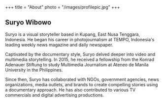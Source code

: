 +++
title = "About"
photo = "/images/profilepic.jpg"
+++

## Suryo Wibowo

Suryo is a visual storyteller based in Kupang, East Nusa Tenggara, Indonesia. He began his career in photojournalism at TEMPO, Indonesia's leading weekly news magazine and daily newspaper. 

Captivated by the documentary style, Suryo delved deeper into video and multimedia storytelling. In 2015, he received a fellowship from the Konrad Adenauer Stiftung to study Multimedia Journalism at Ateneo de Manila University in the Philippines.

Since then, Suryo has collaborated with NGOs, government agencies, news organizations, media outlets, and brands to create compelling stories using a documentary approach. He has also contributed to various TV commercials and digital advertising productions.

